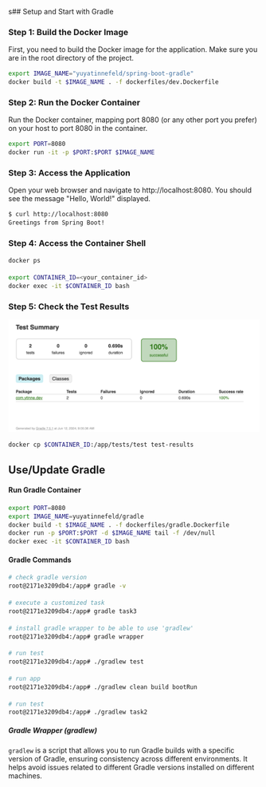 s## Setup and Start with Gradle

### Step 1: Build the Docker Image
First, you need to build the Docker image for the application. Make sure you are in the root directory of the project.

```bash
export IMAGE_NAME="yuyatinnefeld/spring-boot-gradle"
docker build -t $IMAGE_NAME . -f dockerfiles/dev.Dockerfile
```

### Step 2: Run the Docker Container
Run the Docker container, mapping port 8080 (or any other port you prefer) on your host to port 8080 in the container.
```bash
export PORT=8080
docker run -it -p $PORT:$PORT $IMAGE_NAME
```

### Step 3: Access the Application
Open your web browser and navigate to http://localhost:8080. You should see the message "Hello, World!" displayed.

```bash
$ curl http://localhost:8080
Greetings from Spring Boot!
```

### Step 4: Access the Container Shell
```bash
docker ps

export CONTAINER_ID=<your_container_id>
docker exec -it $CONTAINER_ID bash
```

### Step 5: Check the Test Results
![Springboot Test Results](/images/test-results.png)

```bash
docker cp $CONTAINER_ID:/app/tests/test test-results
```

## Use/Update Gradle

#### Run Gradle Container
```bash
export PORT=8080
export IMAGE_NAME=yuyatinnefeld/gradle
docker build -t $IMAGE_NAME . -f dockerfiles/gradle.Dockerfile
docker run -p $PORT:$PORT -d $IMAGE_NAME tail -f /dev/null
docker exec -it $CONTAINER_ID bash
```
#### Gradle Commands

```bash
# check gradle version
root@2171e3209db4:/app# gradle -v

# execute a customized task
root@2171e3209db4:/app# gradle task3

# install gradle wrapper to be able to use 'gradlew'
root@2171e3209db4:/app# gradle wrapper

# run test
root@2171e3209db4:/app# ./gradlew test

# run app
root@2171e3209db4:/app# ./gradlew clean build bootRun

# run test
root@2171e3209db4:/app# ./gradlew task2
```
##### Gradle Wrapper (gradlew)
`gradlew` is a script that allows you to run Gradle builds with a specific version of Gradle, ensuring consistency across different environments. It helps avoid issues related to different Gradle versions installed on different machines.

